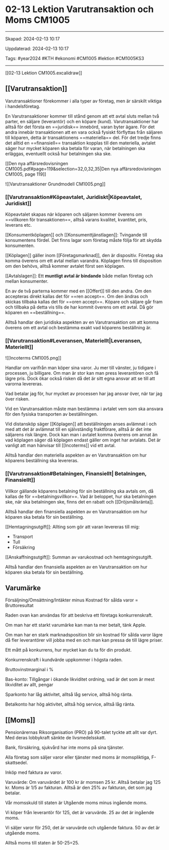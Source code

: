 # 02-13 Lektion Varutransaktion och Moms CM1005

---

Skapad: 2024-02-13 10:17

Uppdaterad: 2024-02-13 10:17

Tags: #year2024 #KTH #ekonomi #CM1005 #lektion #CM1005KS3

---

[[02-13 Lektion CM1005.excalidraw]]

## [[Varutransaktion]]

Varutransaktioner förekommer i alla typer av företag, men är särskilt viktiga i handelsföretag.

En Varutransaktioner kommer till stånd genom att ett avtal sluts mellan två parter, en säljare (leverantör) och en köpare (kund). Varutransaktioner har alltså för det första en ==juridisk== innebörd, varan byter ägare. För det andra innebär transaktionen att en vara också fysiskt förflyttas från säljaren till köparen, detta är transaktionens ==materiella== del. För det tredje finns det alltid en ==finansiell== transaktion kopplas till den materiella, avtalet säger hur mycket köparen ska betala för varan, när betalningen ska erläggas, eventuellt också hur betalningen ska ske.

[[Den nya affärsredovisningen CM1005.pdf#page=119&selection=32,0,32,35|Den nya affärsredovisningen CM1005, page 119]]

![[Varutransaktioner Grundmodell CM1005.png]]

### [[Varutransaktion#Köpeavtalet, Juridiskt|Köpeavtalet, Juridiskt]]

Köpeavtalet skapas när köparen och säljaren kommer överens om ==villkoren för transaktionen==, alltså varans kvalitet, kvantitet, pris, leverans etc.

[[Konsumentköplagen]] och [[Konsumenttjänstlagen]]: Tvingande till konsumentens fördel. Det finns lagar som företag måste följa för att skydda konsumenten.

[[Köplagen]] gäller inom [[Företagsmarknad]], den är dispositiv. Företag ska komma överens om ett avtal mellan varandra. Köplagen finns till disposition om den behövs, alltså kommer avtalet först sen köplagen.

[[Avtalslagen]]: Ett **muntligt avtal är bindande** både mellan företag och mellan konsumenter.

En av de två parterna kommer med en [[Offert]] till den andra. Om den accepteras direkt kallas det för ==ren accept==. Om den ändras och skickas tillbaka kallas det för ==oren accept==. Köpare och säljare går fram och tillbaka på detta vis tills de har kommit överens om ett avtal. Då gör köparen en ==beställning==.

Alltså handlar den juridiska aspekten av en Varutransaktion om att komma överens om ett avtal och bestämma exakt vad köparens beställning är.

### [[Varutransaktion#Leveransen, Materiellt|Leveransen, Materiellt]]

![[Incoterms CM1005.png]]

Handlar om varifrån man köper sina varor. Ju mer till vänster, ju tidigare i processen, ju billigare. Om man är stor kan man press leverantören och få lägre pris. Dock ökar också risken då det är sitt egna ansvar att se till att varorna levereras.

Vad betalar jag för, hur mycket av processen har jag ansvar över, när tar jag över risken.

Vid en Varutransaktion måste man bestämma i avtalet vem som ska ansvara för den fysiska transporten av beställningen.

Vid distansköp säger [[Köplagen]] att beställningen anses avlämnat i och med att det är avlämnat till en självständig fraktförare, alltså är det inte säljarens risk längre. Dock kan man i avtalet komma överens om annat än vad köplagen säger då köplagen endast gäller om inget har avtalats. Det är vanligt att man hänvisar till [[Incoterms]] vid ett avtal.

Alltså handlar den materiella aspekten av en Varutransaktion om hur köparens beställning ska levereras.

### [[Varutransaktion#Betalningen, Finansiellt| Betalningen, Finansiellt]]

Villkor gällande köparens betalning för sin beställning ska avtals om, då kallas de för ==betalningsvillkor==. Vad är beloppet, hur ska betalningen ske, när ska betalningen ske, finns det en rabatt och [[Dröjsmålsränta]].

Alltså handlar den finansiella aspekten av en Varutransaktion om hur köparen ska betala för sin beställning.

[[Hemtagningsutgift]]: Allting som gör att varan levereras till mig:

- Transport
- Tull
- Försäkring

[[Anskaffningsutgift]]: Summan av varukostnad och hemtagningsutgift.

Alltså handlar den finansiella aspekten av en Varutransaktion om hur köparen ska betala för sin beställning.

## Varumärke

Försäljning/Omsättning/Intäkter minus Kostnad för sålda varor = Bruttoresultat

Raden ovan kan användas för att beskriva ett företags konkurrenskraft.

Om man har ett starkt varumärke kan man ta mer betalt, tänk Apple.

Om man har en stark marknadsposition blir sin kostnad för sålda varor lägre då fler leverantörer vill jobba med en och man kan pressa de till lägre priser.

Ett mått på konkurrens, hur mycket kan du ta för din produkt.

Konkurrenskraft i kundvärde uppkommer i högsta raden.

Bruttovinstmarginal i %

Bas-konto: Tillgångar i ökande likviditet ordning, vad är det som är mest likviditet av allt, pengar

Sparkonto har låg aktivitet, alltså låg service, alltså hög ränta.

Betalkonto har hög aktivitet, alltså hög service, alltså låg ränta.

## [[Moms]]

Pensionärernas Riksorganisation (PRO) på 90-talet tyckte att allt var dyrt. Med deras lobbykraft sänkte de livsmedelsskatt.

Bank, försäkring, sjukvård har inte moms på sina tjänster.

Alla företag som säljer varor eller tjänster med moms är momspliktiga, F-skattsedel.

Inköp med faktura av varor.

Varuvärde: Om varuvärdet är 100 kr är momsen 25 kr. Alltså betalar jag 125 kr. Moms är 1/5 av fakturan. Alltså är den 25% av fakturan, det som jag betalar.

Vår momsskuld till staten är Utgående moms minus ingående moms.

Vi köper från leverantör för 125, det är varuvärde. 25 av det är ingående moms.

Vi säljer varor för 250, det är varuvärde och utgående faktura. 50 av det är utgående moms.

Alltså moms till staten är 50-25=25.
